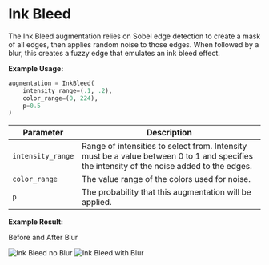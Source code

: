 # Ink Bleed

The Ink Bleed augmentation relies on Sobel edge detection to create a mask of all edges, then applies random noise to those edges. When followed by a blur, this creates a fuzzy edge that emulates an ink bleed effect.

**Example Usage:**

```python
augmentation = InkBleed(
	intensity_range=(.1, .2),
	color_range=(0, 224),
	p=0.5
)
```

| Parameter         | Description                                                                                                                                |
|-------------------|--------------------------------------------------------------------------------------------------------------------------------------------|
| `intensity_range` | Range of intensities to select from. Intensity must be a value between 0 to 1 and specifies the intensity of the noise added to the edges. |
| `color_range`     | The value range of the colors used for noise.                                                                                              |
| `p`               | The probability that this augmentation will be applied.                                                                                    |

**Example Result:**

Before and After Blur

![Ink Bleed no Blur](../../images/Augmentations/InkBleed.png)
![Ink Bleed with Blur](../../images/Augmentations/InkBleedBlur.png)

